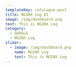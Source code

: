 ```yaml
---
templateKey: catalogue-post
title: NGINX Log D1
image: /img/dashboard.png
text: This is NGINX Log
category: 
  - GOOGLE
  - NGINX Log
slider:
  - image: /img/dashboard.png
    name: NGINX Log
    text: This is NGINX Log
---
```

